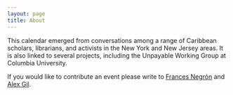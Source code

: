 ```yaml
---
layout: page
title: About
---
```


<p>This calendar emerged from conversations among a range of Caribbean scholars, librarians, and activists in the New York and New Jersey areas. It is also linked to several projects, including the Unpayable Working Group at Columbia University.</p>

<p>If you would like to contribute an event please write to <a href="mailto:bikbaporub@aol.com">Frances Negrón</a> and <a href="mailto:agil@columbia.edu">Alex Gil</a>.</p>

